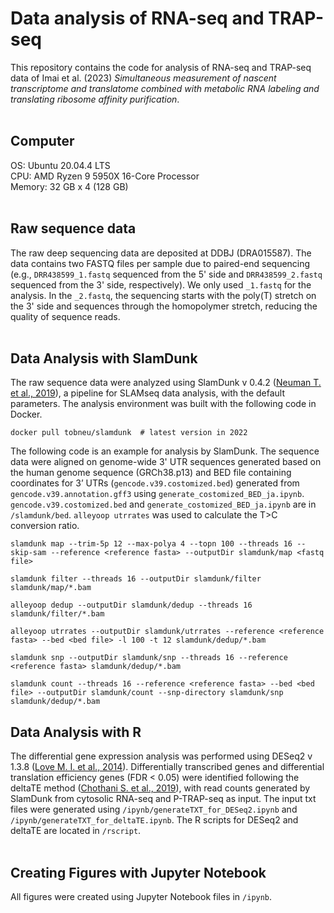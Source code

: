 # Data analysis of RNA-seq and TRAP-seq
This repository contains the code for analysis of RNA-seq and TRAP-seq data of Imai et al. (2023) *Simultaneous measurement of nascent transcriptome and translatome combined with metabolic RNA labeling and translating ribosome affinity purification*.  
</br>

## Computer
OS: Ubuntu 20.04.4 LTS  
CPU: AMD Ryzen 9 5950X 16-Core Processor  
Memory: 32 GB x 4 (128 GB)  
</br>

## Raw sequence data
The raw deep sequencing data are deposited at DDBJ (DRA015587). The data contains two FASTQ files per sample due to paired-end sequencing (e.g., `DRR438599_1.fastq` sequenced from the 5' side and `DRR438599_2.fastq` sequenced from the 3' side, respectively). We only used `_1.fastq` for the analysis. In the `_2.fastq`, the sequencing starts with the poly(T) stretch on the 3' side and sequences through the homopolymer stretch, reducing the quality of sequence reads.  
</br>

## Data Analysis with SlamDunk
The raw sequence data were analyzed using SlamDunk v 0.4.2 ([Neuman T. et al., 2019](https://bmcbioinformatics.biomedcentral.com/articles/10.1186/s12859-019-2849-7)), a pipeline for SLAMseq data analysis, with the default parameters. The analysis environment was built with the following code in Docker.
```
docker pull tobneu/slamdunk  # latest version in 2022
```
The following code is an example for analysis by SlamDunk. The sequence data were aligned on genome-wide 3' UTR sequences generated based on the human genome sequence (GRCh38.p13) and BED file containing coordinates for 3’ UTRs (`gencode.v39.costomized.bed`) generated from `gencode.v39.annotation.gff3` using `generate_costomized_BED_ja.ipynb`. `gencode.v39.costomized.bed` and `generate_costomized_BED_ja.ipynb` are in `/slamdunk/bed`. `alleyoop utrrates` was used to calculate the T>C conversion ratio. 

```
slamdunk map --trim-5p 12 --max-polya 4 --topn 100 --threads 16 --skip-sam --reference <reference fasta> --outputDir slamdunk/map <fastq file>

slamdunk filter --threads 16 --outputDir slamdunk/filter slamdunk/map/*.bam

alleyoop dedup --outputDir slamdunk/dedup --threads 16 slamdunk/filter/*.bam

alleyoop utrrates --outputDir slamdunk/utrrates --reference <reference fasta> --bed <bed file> -l 100 -t 12 slamdunk/dedup/*.bam

slamdunk snp --outputDir slamdunk/snp --threads 16 --reference <reference fasta> slamdunk/dedup/*.bam

slamdunk count --threads 16 --reference <reference fasta> --bed <bed file> --outputDir slamdunk/count --snp-directory slamdunk/snp slamdunk/dedup/*.bam
```  

## Data Analysis with R
The differential gene expression analysis was performed using DESeq2 v 1.3.8 ([Love M. I. et al., 2014](https://genomebiology.biomedcentral.com/articles/10.1186/s13059-014-0550-8)). Differentially transcribed genes and differential translation efficiency genes (FDR < 0.05) were identified following the deltaTE method ([Chothani S. et al., 2019](https://currentprotocols.onlinelibrary.wiley.com/doi/10.1002/cpmb.108)), with read counts generated by SlamDunk from cytosolic RNA-seq and P-TRAP-seq as input. The input txt files were generated using `/ipynb/generateTXT_for_DESeq2.ipynb` and `/ipynb/generateTXT_for_deltaTE.ipynb`. The R scripts for DESeq2 and deltaTE are located in `/rscript`.  
</br>

## Creating Figures with Jupyter Notebook
All figures were created using Jupyter Notebook files in `/ipynb`. 
